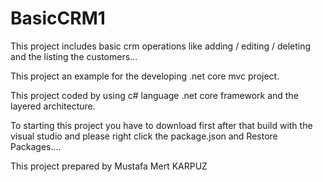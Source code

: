 # BasicCRM1

This project includes basic crm operations like adding / editing / deleting and the listing the customers...

This project an example for the developing .net core mvc project.

This project coded by using c# language .net core framework and the layered architecture.

To starting this project you have to download first after that build with the visual studio and please right click the package.json and Restore Packages....

This project prepared by Mustafa Mert KARPUZ

